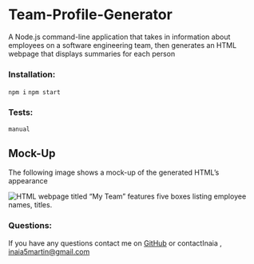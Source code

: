 # Team-Profile-Generator

A Node.js command-line application that takes in information about employees on a software engineering team, then generates an HTML webpage that displays summaries for each person

### Installation:
```npm i```
```npm start```

### Tests:
```manual```

## Mock-Up
The following image shows a mock-up of the generated HTML’s appearance

![HTML webpage titled “My Team” features five boxes listing employee names, titles.](C:\Users\Owner\mod3\Team-Profile-Generator\utils\team-profile.png)
### Questions:
If you have any questions contact me on 
[GitHub](https://github.com/inaia@gmail.com) or contactInaia , inaia5martin@gmail.com
